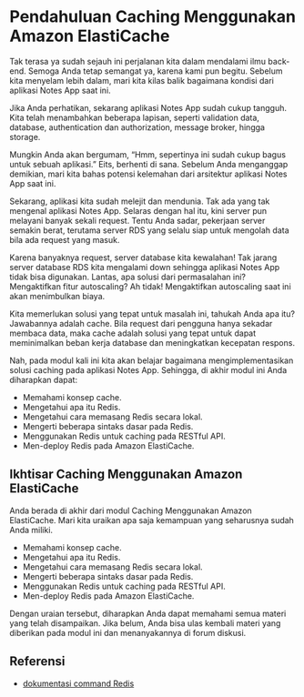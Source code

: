 # Pendahuluan Caching Menggunakan Amazon ElastiCache

Tak terasa ya sudah sejauh ini perjalanan kita dalam mendalami ilmu back-end. Semoga Anda tetap semangat ya, karena kami pun begitu. Sebelum kita menyelam lebih dalam, mari kita kilas balik bagaimana kondisi dari aplikasi Notes App saat ini.

Jika Anda perhatikan, sekarang aplikasi Notes App sudah cukup tangguh. Kita telah menambahkan beberapa lapisan, seperti validation data, database, authentication dan authorization, message broker, hingga storage.

Mungkin Anda akan bergumam, “Hmm, sepertinya ini sudah cukup bagus untuk sebuah aplikasi.” Eits, berhenti di sana. Sebelum Anda menganggap demikian, mari kita bahas potensi kelemahan dari arsitektur aplikasi Notes App saat ini.

Sekarang, aplikasi kita sudah melejit dan mendunia. Tak ada yang tak mengenal aplikasi Notes App. Selaras dengan hal itu, kini server pun melayani banyak sekali request. Tentu Anda sadar, pekerjaan server semakin berat, terutama server RDS yang selalu siap untuk mengolah data bila ada request yang masuk.

Karena banyaknya request, server database kita kewalahan! Tak jarang server database RDS kita mengalami down sehingga aplikasi Notes App tidak bisa digunakan. Lantas, apa solusi dari permasalahan ini? Mengaktifkan fitur autoscaling? Ah tidak! Mengaktifkan autoscaling saat ini akan menimbulkan biaya.

Kita memerlukan solusi yang tepat untuk masalah ini, tahukah Anda apa itu? Jawabannya adalah cache. Bila request dari pengguna hanya sekadar membaca data, maka cache adalah solusi yang tepat untuk dapat meminimalkan beban kerja database dan meningkatkan kecepatan respons.

Nah, pada modul kali ini kita akan belajar bagaimana mengimplementasikan solusi caching pada aplikasi Notes App. Sehingga, di akhir modul ini Anda diharapkan dapat:

- Memahami konsep cache.
- Mengetahui apa itu Redis.
- Mengetahui cara memasang Redis secara lokal.
- Mengerti beberapa sintaks dasar pada Redis.
- Menggunakan Redis untuk caching pada RESTful API.
- Men-deploy Redis pada Amazon ElastiCache.

## Ikhtisar Caching Menggunakan Amazon ElastiCache

Anda berada di akhir dari modul Caching Menggunakan Amazon ElastiCache. Mari kita uraikan apa saja kemampuan yang seharusnya sudah Anda miliki.

- Memahami konsep cache.
- Mengetahui apa itu Redis.
- Mengetahui cara memasang Redis secara lokal.
- Mengerti beberapa sintaks dasar pada Redis.
- Menggunakan Redis untuk caching pada RESTful API.
- Men-deploy Redis pada Amazon ElastiCache.<br/>

Dengan uraian tersebut, diharapkan Anda dapat memahami semua materi yang telah disampaikan. Jika belum, Anda bisa ulas kembali materi yang diberikan pada modul ini dan menanyakannya di forum diskusi.

## Referensi

- [dokumentasi command Redis](https://redis.io/commands)

